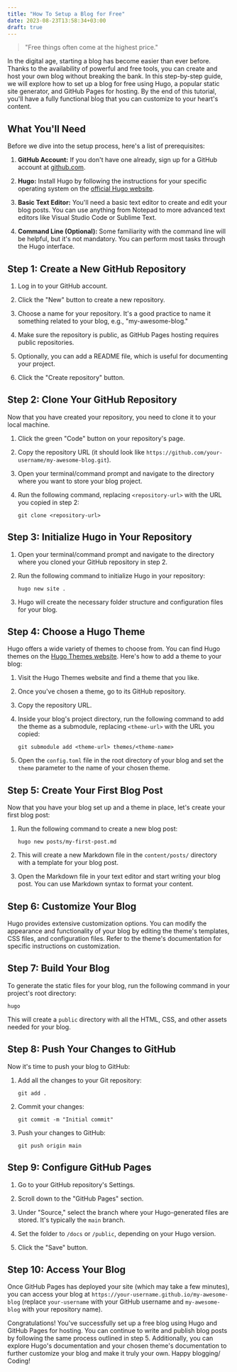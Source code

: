 ```yaml
---
title: "How To Setup a Blog for Free"
date: 2023-08-23T13:58:34+03:00
draft: true
---
```


>  "Free things often come at the highest price."

In the digital age, starting a blog has become easier than ever before. Thanks to the availability of powerful and free tools, you can create and host your own blog without breaking the bank. In this step-by-step guide, we will explore how to set up a blog for free using Hugo, a popular static site generator, and GitHub Pages for hosting. By the end of this tutorial, you'll have a fully functional blog that you can customize to your heart's content.

## What You'll Need

Before we dive into the setup process, here's a list of prerequisites:

1. **GitHub Account:** If you don't have one already, sign up for a GitHub account at [github.com](https://github.com/).

2. **Hugo:** Install Hugo by following the instructions for your specific operating system on the [official Hugo website](https://gohugo.io/getting-started/installing/).

3. **Basic Text Editor:** You'll need a basic text editor to create and edit your blog posts. You can use anything from Notepad to more advanced text editors like Visual Studio Code or Sublime Text.

4. **Command Line (Optional):** Some familiarity with the command line will be helpful, but it's not mandatory. You can perform most tasks through the Hugo interface.

## Step 1: Create a New GitHub Repository

1. Log in to your GitHub account.

2. Click the "New" button to create a new repository.

3. Choose a name for your repository. It's a good practice to name it something related to your blog, e.g., "my-awesome-blog."

4. Make sure the repository is public, as GitHub Pages hosting requires public repositories.

5. Optionally, you can add a README file, which is useful for documenting your project.

6. Click the "Create repository" button.

## Step 2: Clone Your GitHub Repository

Now that you have created your repository, you need to clone it to your local machine.

1. Click the green "Code" button on your repository's page.

2. Copy the repository URL (it should look like `https://github.com/your-username/my-awesome-blog.git`).

3. Open your terminal/command prompt and navigate to the directory where you want to store your blog project.

4. Run the following command, replacing `<repository-url>` with the URL you copied in step 2:

   ```
   git clone <repository-url>
   ```

## Step 3: Initialize Hugo in Your Repository

1. Open your terminal/command prompt and navigate to the directory where you cloned your GitHub repository in step 2.

2. Run the following command to initialize Hugo in your repository:

   ```
   hugo new site .
   ```

3. Hugo will create the necessary folder structure and configuration files for your blog.

## Step 4: Choose a Hugo Theme

Hugo offers a wide variety of themes to choose from. You can find Hugo themes on the [Hugo Themes website](https://themes.gohugo.io/). Here's how to add a theme to your blog:

1. Visit the Hugo Themes website and find a theme that you like.

2. Once you've chosen a theme, go to its GitHub repository.

3. Copy the repository URL.

4. Inside your blog's project directory, run the following command to add the theme as a submodule, replacing `<theme-url>` with the URL you copied:

   ```
   git submodule add <theme-url> themes/<theme-name>
   ```

5. Open the `config.toml` file in the root directory of your blog and set the `theme` parameter to the name of your chosen theme.

## Step 5: Create Your First Blog Post

Now that you have your blog set up and a theme in place, let's create your first blog post:

1. Run the following command to create a new blog post:

   ```
   hugo new posts/my-first-post.md
   ```

2. This will create a new Markdown file in the `content/posts/` directory with a template for your blog post.

3. Open the Markdown file in your text editor and start writing your blog post. You can use Markdown syntax to format your content.

## Step 6: Customize Your Blog

Hugo provides extensive customization options. You can modify the appearance and functionality of your blog by editing the theme's templates, CSS files, and configuration files. Refer to the theme's documentation for specific instructions on customization.

## Step 7: Build Your Blog

To generate the static files for your blog, run the following command in your project's root directory:

```
hugo
```

This will create a `public` directory with all the HTML, CSS, and other assets needed for your blog.

## Step 8: Push Your Changes to GitHub

Now it's time to push your blog to GitHub:

1. Add all the changes to your Git repository:

   ```
   git add .
   ```

2. Commit your changes:

   ```
   git commit -m "Initial commit"
   ```

3. Push your changes to GitHub:

   ```
   git push origin main
   ```

## Step 9: Configure GitHub Pages

1. Go to your GitHub repository's Settings.

2. Scroll down to the "GitHub Pages" section.

3. Under "Source," select the branch where your Hugo-generated files are stored. It's typically the `main` branch.

4. Set the folder to `/docs` or `/public`, depending on your Hugo version.

5. Click the "Save" button.

## Step 10: Access Your Blog

Once GitHub Pages has deployed your site (which may take a few minutes), you can access your blog at `https://your-username.github.io/my-awesome-blog` (replace `your-username` with your GitHub username and `my-awesome-blog` with your repository name).

Congratulations! You've successfully set up a free blog using Hugo and GitHub Pages for hosting. You can continue to write and publish blog posts by following the same process outlined in step 5. Additionally, you can explore Hugo's documentation and your chosen theme's documentation to further customize your blog and make it truly your own. Happy blogging/ Coding!
